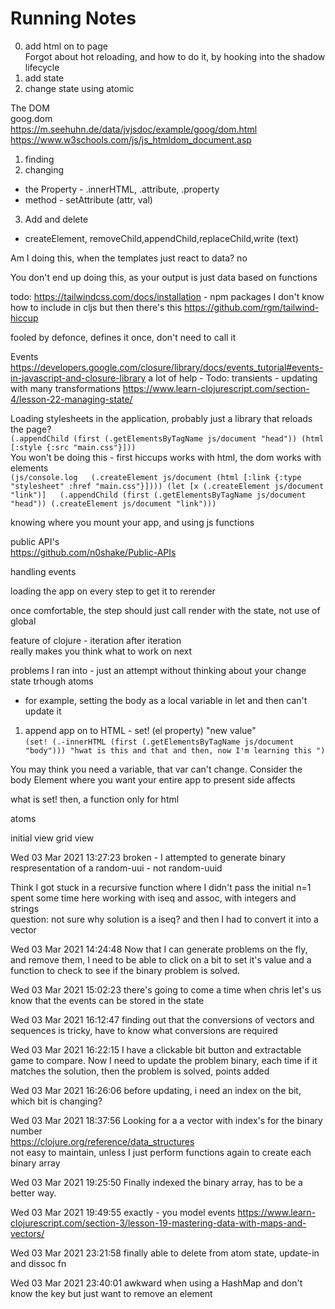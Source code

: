 # Running Notes #

 0. add html on to page  
 Forgot about hot reloading, and how to do it, by hooking into the shadow lifecycle
 1. add state
 2. change state using atomic

 The DOM  
 goog.dom  
 https://m.seehuhn.de/data/jvjsdoc/example/goog/dom.html  
 https://www.w3schools.com/js/js_htmldom_document.asp  
 1. finding
 2. changing
 - the Property - .innerHTML, .attribute, .property
 - method - setAttribute (attr, val)
 3. Add and delete
 - createElement, removeChild,appendChild,replaceChild,write (text)
 
 Am I doing this, when the templates just react to data? no

 You don't end up doing this, as your output is just data based on functions

 todo:
 https://tailwindcss.com/docs/installation - npm packages I don't know how to include in cljs
 but then there's this https://github.com/rgm/tailwind-hiccup

 fooled by defonce, defines it once, don't need to call it

 Events
 https://developers.google.com/closure/library/docs/events_tutorial#events-in-javascript-and-closure-library
 a lot of help - Todo: transients - updating with many transformations
 https://www.learn-clojurescript.com/section-4/lesson-22-managing-state/

 Loading stylesheets in the application, probably just a library that reloads the page?  
 `(.appendChild (first (.getElementsByTagName js/document "head")) (html [:style {:src "main.css"}]))`  
 You won't be doing this - first hiccups works with html, the dom works with elements  
 `(js/console.log   (.createElement js/document (html [:link {:type "stylesheet" :href "main.css"}])))
    (let [x (.createElement js/document "link")]  
    (.appendChild (first (.getElementsByTagName js/document "head")) (.createElement js/document "link")))`  

 knowing where you mount your app, and using js functions

 public API's  
 https://github.com/n0shake/Public-APIs

 handling events

 loading the app on every step to get it to rerender

 once comfortable, the step should just call render with the state, not use of global

 feature of clojure - iteration after iteration  
 really makes you think what to work on next
 
 problems I ran into - just an attempt without thinking about your change state trhough atoms
 - for example, setting the body as a local variable in let and then can't update it
 1. append app on to HTML - set! (el property) "new value"  
 `(set! (.-innerHTML (first (.getElementsByTagName js/document "body")))
       "hwat is this and that and then, now I'm learning this ")`

 You may think you need a variable, that var can't change. Consider the body Element where you want your entire app to
 present side affects

 what is set! then, a function only for html

 atoms

 initial view
 grid view

 Wed 03 Mar 2021 13:27:23
 broken - I attempted to generate binary respresentation of a random-uui  - not random-uuid
 
 Think I got stuck in a recursive function where I didn't pass the initial n=1  
 spent some time here working with iseq and assoc, with integers and strings  
 question: not sure why solution is a iseq? and then I had to convert it into a vector  

 Wed 03 Mar 2021 14:24:48
 Now that I can generate problems on the fly, and remove them, I need to be able to click on a bit to set it's value
 and a function to check to see if the binary problem is solved.

 Wed 03 Mar 2021 15:02:23
 there's going to come a time when chris let's us know that the events can be stored in the state

 Wed 03 Mar 2021 16:12:47
 finding out that the conversions of vectors and sequences is tricky, have to know what conversions are required

 Wed 03 Mar 2021 16:22:15
 I have a clickable bit button and extractable game to compare.  Now I need to update the problem binary, each time if it matches the
 solution, then the problem is solved, points added

 Wed 03 Mar 2021 16:26:06 
 before updating, i need an index on the bit, which bit is changing?

 Wed 03 Mar 2021 18:37:56
 Looking for a a vector with index's for the binary number  
 https://clojure.org/reference/data_structures  
 not easy to maintain, unless I just perform functions again to create each binary array  

 Wed 03 Mar 2021 19:25:50
 Finally indexed the binary array, has to be a better way.

 Wed 03 Mar 2021 19:49:55
 exactly - you model events https://www.learn-clojurescript.com/section-3/lesson-19-mastering-data-with-maps-and-vectors/

 Wed 03 Mar 2021 23:21:58
 finally able to delete from atom state, update-in and dissoc fn

 Wed 03 Mar 2021 23:40:01
 awkward when using a HashMap and don't know the key but just want to remove an element

